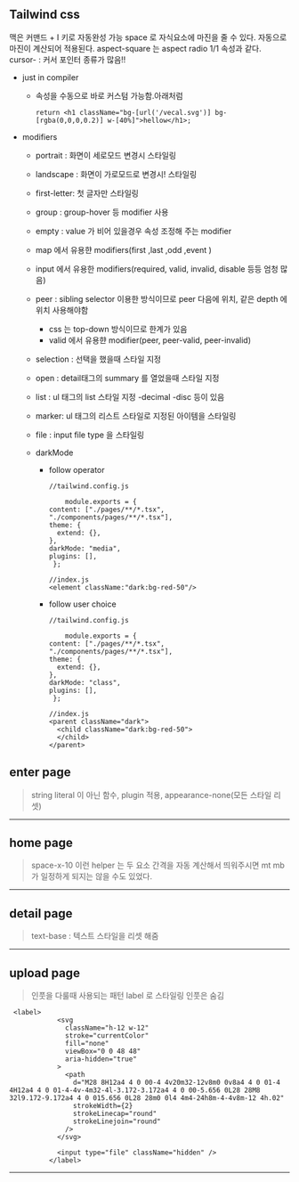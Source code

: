 ## Tailwind css

맥은 커맨드 + I 키로 자동완성 가능
space 로 자식요소에 마진을 줄 수 있다. 자동으로 마진이 계산되어 적용된다.
aspect-square 는 aspect radio 1/1 속성과 같다.
cursor- : 커서 포인터 종류가 많음!!

- just in compiler

  - 속성을 수동으로 바로 커스텀 가능함.아래처럼

    ```
    return <h1 className="bg-[url('/vecal.svg')] bg-[rgba(0,0,0,0.2)] w-[40%]">hellow</h1>;
    ```

- modifiers

  - portrait : 화면이 세로모드 변경시 스타일링
  - landscape : 화면이 가로모드로 변경시! 스타일링
  - first-letter: 첫 글자만 스타일링
  - group : group-hover 등 modifier 사용
  - empty : value 가 비어 있을경우 속성 조정해 주는 modifier
  - map 에서 유용햔 modifiers(first ,last ,odd ,event )
  - input 에서 유용한 modifiers(required, valid, invalid, disable 등등 엄청 많음)
  - peer : sibling selector 이용한 방식이므로 peer 다음에 위치, 같은 depth 에 위치 사용해야함
    - css 는 top-down 방식이므로 한계가 있음
    - valid 에서 유용햔 modifier(peer, peer-valid, peer-invalid)
  - selection : 선택을 했을때 스타일 지정
  - open : detail태그의 summary 를 열었을때 스타일 지정
  - list : ul 태그의 list 스타일 지정 -decimal -disc 등이 있음
  - marker: ul 태그의 리스트 스타일로 지정된 아이템을 스타일링
  - file : input file type 을 스타일링
  - darkMode

    - follow operator

      ```
      //tailwind.config.js

          module.exports = {
      content: ["./pages/**/*.tsx", "./components/pages/**/*.tsx"],
      theme: {
        extend: {},
      },
      darkMode: "media",
      plugins: [],
       };

      ```

      ```
      //index.js
      <element className:"dark:bg-red-50"/>
      ```

    - follow user choice

      ```
      //tailwind.config.js

          module.exports = {
      content: ["./pages/**/*.tsx", "./components/pages/**/*.tsx"],
      theme: {
        extend: {},
      },
      darkMode: "class",
      plugins: [],
       };
      ```

      ```
      //index.js
      <parent className="dark">
        <child className="dark:bg-red-50">
        </child>
      </parent>

      ```

## enter page

> string literal 이 아닌 함수, plugin 적용, appearance-none(모든 스타일 리셋)

---

## home page

> space-x-10 이런 helper 는 두 요소 간격을 자동 계산해서 띄워주시면 mt mb 가 일정하게 되지는 않을 수도 있었다.

---

## detail page

> text-base : 텍스트 스타일을 리셋 해줌

---

## upload page

> 인풋을 다룰때 사용되는 패턴 label 로 스타일링 인풋은 숨김

```
 <label>
            <svg
              className="h-12 w-12"
              stroke="currentColor"
              fill="none"
              viewBox="0 0 48 48"
              aria-hidden="true"
            >
              <path
                d="M28 8H12a4 4 0 00-4 4v20m32-12v8m0 0v8a4 4 0 01-4 4H12a4 4 0 01-4-4v-4m32-4l-3.172-3.172a4 4 0 00-5.656 0L28 28M8 32l9.172-9.172a4 4 0 015.656 0L28 28m0 0l4 4m4-24h8m-4-4v8m-12 4h.02"
                strokeWidth={2}
                strokeLinecap="round"
                strokeLinejoin="round"
              />
            </svg>

            <input type="file" className="hidden" />
          </label>
```

---
